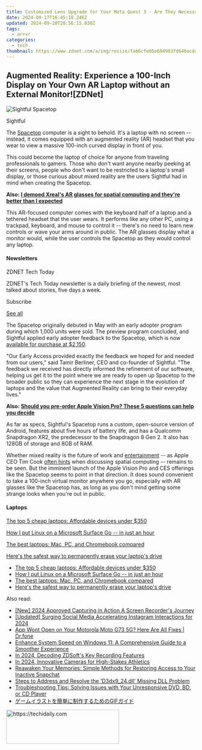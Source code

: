```yaml
---
title: Customized Lens Upgrade for Your Meta Quest 3 - Are They Necessary for All Glasses Users?
date: 2024-09-17T16:45:18.246Z
updated: 2024-09-20T20:56:15.030Z
tags:
  - ar+vr
categories:
  - tech
thumbnail: https://www.zdnet.com/a/img/resize/fab6cfe05e694903fd640acdc191ddfa78fdff0c/2024/01/11/deb5be6d-588c-4165-8a7c-af18662a4bec/glasses.jpg?width=278&height=156&fit=crop&auto=webp
---
```


## Augmented Reality: Experience a 100-Inch Display on Your Own AR Laptop without an External Monitor![ZDNet]

![Sightful Spacetop](https://www.zdnet.com/a/img/resize/7ff64b211bccdae9e023f61cf988dce7f8e58804/2024/01/18/92490641-9e15-4cbc-b3d4-66c68141e43c/spacetop.jpg?auto=webp&width=1280)

Sightful

The [Spacetop](https://sightful.com/) computer is a sight to behold. It's a laptop with no screen -- instead, it comes equipped with an augmented reality (AR) headset that you wear to view a massive 100-inch curved display in front of you. 

This could become the laptop of choice for anyone from traveling professionals to gamers. Those who don't want anyone nearby peeking at their screens, people who don't want to be restricted to a laptop's small display, or those curious about mixed reality are the users Sightful had in mind when creating the Spacetop. 

**Also: [I demoed Xreal's AR glasses for spatial computing and they're better than I expected](https://www.zdnet.com/article/i-demoed-xreals-ar-glasses-for-spatial-computing-and-theyre-better-than-i-expected/)**

This AR-focused computer comes with the keyboard half of a laptop and a tethered headset that the user wears. It performs like any other PC, using a trackpad, keyboard, and mouse to control it -- there's no need to learn new controls or wave your arms around in public. The AR glasses display what a monitor would, while the user controls the Spacetop as they would control any laptop.

#### Newsletters

ZDNET Tech Today

ZDNET's Tech Today newsletter is a daily briefing of the newest, most talked about stories, five days a week.

 Subscribe

[See all](https://www.zdnet.com/newsletters/)

The Spacetop originally debuted in May with an early adopter program during which 1,000 units were sold. The preview program concluded, and Sightful applied early adopter feedback to the Spacetop, which is now [available for purchase at $2,150](https://sightful.com/).

"Our Early Access provided exactly the feedback we hoped for and needed from our users," said Tamir Berliner, CEO and co-founder of Sightful. "The feedback we received has directly informed the refinement of our software, helping us get it to the point where we are ready to open up Spacetop to the broader public so they can experience the next stage in the evolution of laptops and the value that Augmented Reality can bring to their everyday lives."

**Also: [Should you pre-order Apple Vision Pro? These 5 questions can help you decide](https://www.zdnet.com/article/apple-vision-pro-should-you-pre-order/)**

As far as specs, Sightful's Spacetop runs a custom, open-source version of Android, features about five hours of battery life, and has a Qualcomm Snapdragon XR2, the predecessor to the Snapdragon 8 Gen 2\. It also has 128GB of storage and 8GB of RAM. 

Whether mixed reality is the future of work and [entertainment](https://www.zdnet.com/article/apple-is-now-marketing-vision-pro-as-the-ultimate-entertainment-device/) \-- as Apple CEO Tim Cook [often hints](https://www.zdnet.com/article/apple-vision-pro-in-stores-february-2-pre-orders-start-january-19/) when discussing spatial computing -- remains to be seen. But the imminent launch of the Apple Vision Pro and CES offerings like the Spacetop seems to point in that direction. It does sound convenient to take a 100-inch virtual monitor anywhere you go, especially with AR glasses like the Spacetop has, as long as you don't mind getting some strange looks when you're out in public. 

#### Laptops

[The top 5 cheap laptops: Affordable devices under $350](https://www.zdnet.com/article/best-cheap-laptop/ "The top 5 cheap laptops: Affordable devices under $350")

[How I put Linux on a Microsoft Surface Go -- in just an hour](https://www.zdnet.com/article/how-i-put-linux-on-a-microsoft-surface-go-in-just-an-hour/ "How I put Linux on a Microsoft Surface Go -- in just an hour")

[The best laptops: Mac, PC, and Chromebook compared](https://www.zdnet.com/article/best-laptop/ "The best laptops: Mac, PC, and Chromebook compared")

[Here's the safest way to permanently erase your laptop's drive](https://www.zdnet.com/article/wiping-a-windows-laptop-heres-the-safest-free-way-to-erase-your-personal-data/ "Here's the safest way to permanently erase your laptop's drive")

* [The top 5 cheap laptops: Affordable devices under $350](https://www.zdnet.com/article/best-cheap-laptop/ "The top 5 cheap laptops: Affordable devices under $350")
* [How I put Linux on a Microsoft Surface Go -- in just an hour](https://www.zdnet.com/article/how-i-put-linux-on-a-microsoft-surface-go-in-just-an-hour/ "How I put Linux on a Microsoft Surface Go -- in just an hour")
* [The best laptops: Mac, PC, and Chromebook compared](https://www.zdnet.com/article/best-laptop/ "The best laptops: Mac, PC, and Chromebook compared")
* [Here's the safest way to permanently erase your laptop's drive](https://www.zdnet.com/article/wiping-a-windows-laptop-heres-the-safest-free-way-to-erase-your-personal-data/ "Here's the safest way to permanently erase your laptop's drive")

<ins class="adsbygoogle"
     style="display:block"
     data-ad-format="autorelaxed"
     data-ad-client="ca-pub-7571918770474297"
     data-ad-slot="1223367746"></ins>

<ins class="adsbygoogle"
     style="display:block"
     data-ad-client="ca-pub-7571918770474297"
     data-ad-slot="8358498916"
     data-ad-format="auto"
     data-full-width-responsive="true"></ins>

<span class="atpl-alsoreadstyle">Also read:</span>
<div><ul>
<li><a href="https://digital-screen-recording.techidaily.com/new-2024-approved-capturing-in-action-a-screen-recorders-journey/"><u>[New] 2024 Approved Capturing in Action A Screen Recorder's Journey</u></a></li>
<li><a href="https://instagram-clips.techidaily.com/updated-surging-social-media-accelerating-instagram-interactions-for-2024/"><u>[Updated] Surging Social Media Accelerating Instagram Interactions for 2024</u></a></li>
<li><a href="https://howto.techidaily.com/app-wont-open-on-your-motorola-moto-g73-5g-here-are-all-fixes-drfone-by-drfone-fix-android-problems-fix-android-problems/"><u>App Wont Open on Your Motorola Moto G73 5G? Here Are All Fixes | Dr.fone</u></a></li>
<li><a href="https://technical-tips.techidaily.com/enhance-system-speed-on-windows-11-a-comprehensive-guide-to-a-smoother-experience/"><u>Enhance System Speed on Windows 11: A Comprehensive Guide to a Smoother Experience</u></a></li>
<li><a href="https://desktop-recording.techidaily.com/in-2024-decoding-zdsofts-key-recording-features/"><u>In 2024, Decoding ZDSoft's Key Recording Features</u></a></li>
<li><a href="https://some-knowledge.techidaily.com/in-2024-innovative-cameras-for-high-stakes-athletics/"><u>In 2024, Innovative Cameras for High-Stakes Athletics</u></a></li>
<li><a href="https://technical-tips.techidaily.com/reawaken-your-memories-simple-methods-for-restoring-access-to-your-inactive-snapchat/"><u>Reawaken Your Memories: Simple Methods for Restoring Access to Your Inactive Snapchat</u></a></li>
<li><a href="https://technical-tips.techidaily.com/steps-to-address-and-resolve-the-d3dx924dll-missing-dll-problem/"><u>Steps to Address and Resolve the 'D3dx9_24.dll' Missing DLL Problem</u></a></li>
<li><a href="https://technical-tips.techidaily.com/troubleshooting-tips-solving-issues-with-your-unresponsive-dvd-bd-or-cd-player/"><u>Troubleshooting Tips: Solving Issues with Your Unresponsive DVD, BD, or CD Player</u></a></li>
<li><a href="https://tech-haven.techidaily.com/1726027166279-gif/"><u>ゲームイラストを簡単に制作するためのGIFガイド</u></a></li>
</ul></div>

<!-- affiliate ads begin -->
<a href="https://aligracehair.sjv.io/c/5597632/2115932/19272" target="_top" id="2115932">
  <img src="//a.impactradius-go.com/display-ad/19272-2115932" border="0" alt="https://techidaily.com" width="300" height="90"/>
</a>
<img height="0" width="0" src="https://aligracehair.sjv.io/i/5597632/2115932/19272" style="position:absolute;visibility:hidden;" border="0" />
<!-- affiliate ads end -->

